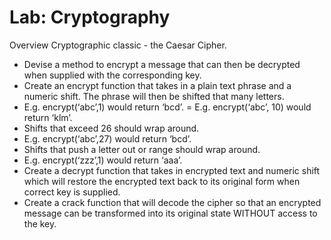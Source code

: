 # Lab: Cryptography
Overview
Cryptographic classic - the Caesar Cipher.

- Devise a method to encrypt a message that can then be decrypted when supplied with the corresponding key. 
- Create an encrypt function that takes in a plain text phrase and a numeric shift. The phrase will then be shifted that many letters.
- E.g. encrypt(‘abc’,1) would return ‘bcd’. = E.g. encrypt(‘abc’, 10) would return ‘klm’.
- Shifts that exceed 26 should wrap around.
- E.g. encrypt(‘abc’,27) would return ‘bcd’.
- Shifts that push a letter out or range should wrap around.
- E.g. encrypt(‘zzz’,1) would return ‘aaa’.
- Create a decrypt function that takes in encrypted text and numeric shift which will restore the encrypted text back to its original form when correct key is supplied.
- Create a crack function that will decode the cipher so that an encrypted message can be transformed into its original state WITHOUT access to the key.

